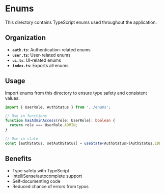 # Enums

This directory contains TypeScript enums used throughout the application.

## Organization

- **`auth.ts`**: Authentication-related enums
- **`user.ts`**: User-related enums
- **`ui.ts`**: UI-related enums
- **`index.ts`**: Exports all enums

## Usage

Import enums from this directory to ensure type safety and consistent values:

```typescript
import { UserRole, AuthStatus } from '../enums';

// Use in functions
function hasAdminAccess(role: UserRole): boolean {
  return role === UserRole.ADMIN;
}

// Use in state
const [authStatus, setAuthStatus] = useState<AuthStatus>(AuthStatus.IDLE);
```

## Benefits

- Type safety with TypeScript
- IntelliSense/autocomplete support
- Self-documenting code
- Reduced chance of errors from typos 